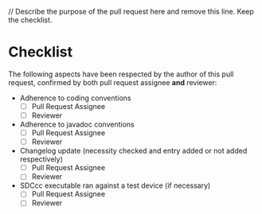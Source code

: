 
// Describe the purpose of the pull request here and remove this line. Keep the checklist.

# Checklist

The following aspects have been respected by the author of this pull request, confirmed by both pull request assignee **and** reviewer:

* Adherence to coding conventions
  * [ ] Pull Request Assignee
  * [ ] Reviewer
* Adherence to javadoc conventions
  * [ ] Pull Request Assignee
  * [ ] Reviewer
* Changelog update (necessity checked and entry added or not added respectively)
  * [ ] Pull Request Assignee
  * [ ] Reviewer
* SDCcc executable ran against a test device (if necessary)
  * [ ] Pull Request Assignee
  * [ ] Reviewer
